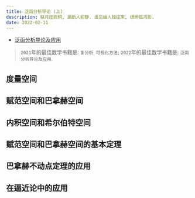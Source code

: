 ```yaml
---
title: 泛函分析导论 (上)
description: 缺月挂疏桐, 漏断人初静. 谁见幽人独往来, 缥缈孤鸿影.
date: 2022-02-11
---
```


- [泛函分析导论及应用](https://book.douban.com/subject/35941956/)

> `2021`年的最佳数学书籍是: `复分析 可视化方法`;
> `2022`年的最佳数学书籍是: `泛函分析导论及应用`.

## 度量空间

## 赋范空间和巴拿赫空间

## 内积空间和希尔伯特空间

## 赋范空间和巴拿赫空间的基本定理

## 巴拿赫不动点定理的应用

## 在逼近论中的应用

